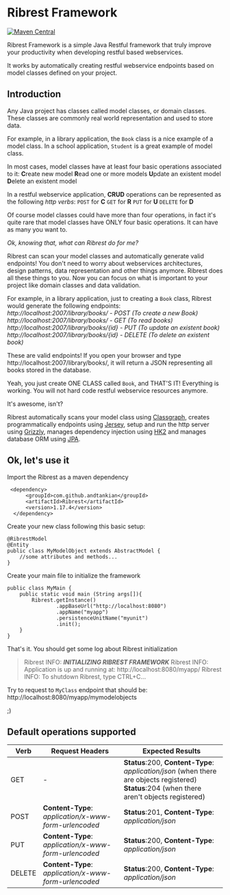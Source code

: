 
# Ribrest Framework
[![Maven Central](https://maven-badges.herokuapp.com/maven-central/com.github.andtankian/Ribrest/badge.svg)](https://maven-badges.herokuapp.com/maven-central/cz.jirutka.rsql/rsql-parser)

Ribrest Framework is a simple Java Restful framework that truly improve your productivity when developing restful based webservices.

It works by automatically creating restful webservice endpoints based on model classes defined on your project.

## Introduction
Any Java project has classes called model classes, or domain classes. These classes are commonly real world representation and used to store data.

For example, in a library application, the `Book` class is a nice example of a model class. In a school application, `Student` is a great example of model class.

In most cases, model classes have at least four basic operations associated to it:
**C**reate new model
**R**ead one or more models
**U**pdate an existent model
**D**elete an existent model

In a restful webservice application, **CRUD** operations can be represented as the following *http verbs*:
`POST`  for **C**
`GET` for **R**
`PUT` for **U**
`DELETE` for **D**

Of course model classes could have more than four operations, in fact it's quite rare that model classes have ONLY four basic operations. It can have as many you want to.

*Ok, knowing that, what can Ribrest do for me?*

Ribrest can scan your model classes and automatically generate valid endpoints! 
You don't need to worry about webservices architectures,  design patterns, data representation and other things anymore. Ribrest does all these things to you. Now you can focus on what is important to your project like domain classes and data validation.

For example, in a library application, just to creating a `Book` class, Ribrest would generate the following endpoints:
*http://localhost:2007/library/books/ - POST (To create a new Book)
http://localhost:2007/library/books/ - GET (To read books)
http://localhost:2007/library/books/{id} - PUT (To update an existent book)
http://localhost:2007/library/books/{id} - DELETE (To delete an existent book)*

These are valid endpoints! If you open your browser and type http://localhost:2007/library/books/, it will return a JSON representing all books stored in the database.

Yeah, you just create ONE CLASS called `Book`, and THAT'S IT! Everything is working. You will not hard code restful webservice resources anymore.

It's awesome, isn't?

Ribrest automatically scans your model class using [Classgraph](https://github.com/classgraph/classgraph), creates programmatically endpoints using [Jersey](https://jersey.github.io/), setup and run the http server using [Grizzly](https://javaee.github.io/grizzly/), manages dependency injection using [HK2](https://javaee.github.io/hk2/) and manages database ORM using [JPA](https://www.oracle.com/technetwork/java/javaee/tech/persistence-jsp-140049.html).

## Ok, let's use it

Import the Ribrest as a maven dependency

     <dependency>
          <groupId>com.github.andtankian</groupId>
          <artifactId>Ribrest</artifactId>
          <version>1.17.4</version>
      </dependency>


Create your new class following this basic setup:
	
	@RibrestModel
	@Entity
	public class MyModelObject extends AbstractModel {
		//some attributes and methods...	
	}

Create your main file to initialize the framework

    public class MyMain {
    	public static void main (String args[]){
	    	Ribrest.getInstance()
			    	.appBaseUrl("http://localhost:8080")
			    	.appName("myapp")
			    	.persistenceUnitName("myunit")
			    	.init();
    	}
    }

That's it.
You should get some log about Ribrest initialization

> Ribrest INFO: ***INITIALIZING RIBREST FRAMEWORK***
Ribrest INFO: Application is up and running at: http://localhost:8080/myapp/
Ribrest INFO: To shutdown Ribrest, type CTRL+C...

Try to request to `MyClass` endpoint that should be: http://localhost:8080/myapp/mymodelobjects

;)

## Default operations supported

|Verb|Request Headers|Expected Results|
|--|--|--|
|GET|-|**Status**:200, **Content-Type**: *application/json* (when there are objects registered)<br/>**Status**:204 (when there aren't objects registered)|
|POST|**Content-Type**: *application/x-www-form-urlencoded*|**Status**:201, **Content-Type**: *application/json* |
|PUT|**Content-Type**: *application/x-www-form-urlencoded*|**Status**:200, **Content-Type**: *application/json* |
|DELETE|**Content-Type**: *application/x-www-form-urlencoded*|**Status**:200, **Content-Type**: *application/json* |

